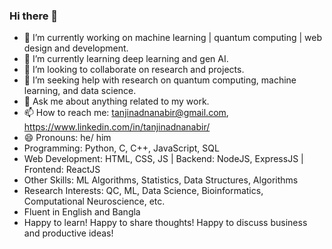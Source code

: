 ### Hi there 👋

<!--
**tanjinadnanabir/tanjinadnanabir** is a ✨ _special_ ✨ repository because its `README.md` (this file) appears on your GitHub profile.

Here are some ideas to get you started: -->

- 🔭 I’m currently working on machine learning | quantum computing | web design and development.
- 🌱 I’m currently learning deep learning and gen AI.
- 👯 I’m looking to collaborate on research and projects.
- 🤔 I’m seeking help with research on quantum computing, machine learning, and data science.
- 💬 Ask me about anything related to my work.
- 📫 How to reach me: tanjinadnanabir@gmail.com, https://www.linkedin.com/in/tanjinadnanabir/
- 😄 Pronouns: he/ him
- Programming: Python, C, C++, JavaScript, SQL
- Web Development: HTML, CSS, JS | Backend:  NodeJS, ExpressJS | Frontend: ReactJS
- Other Skills: ML Algorithms, Statistics, Data Structures, Algorithms
- Research Interests: QC, ML, Data Science, Bioinformatics, Computational Neuroscience, etc.
- Fluent in English and Bangla
- Happy to learn! Happy to share thoughts! Happy to discuss business and productive ideas!
<!-- - ⚡ Fun fact: ... -->

